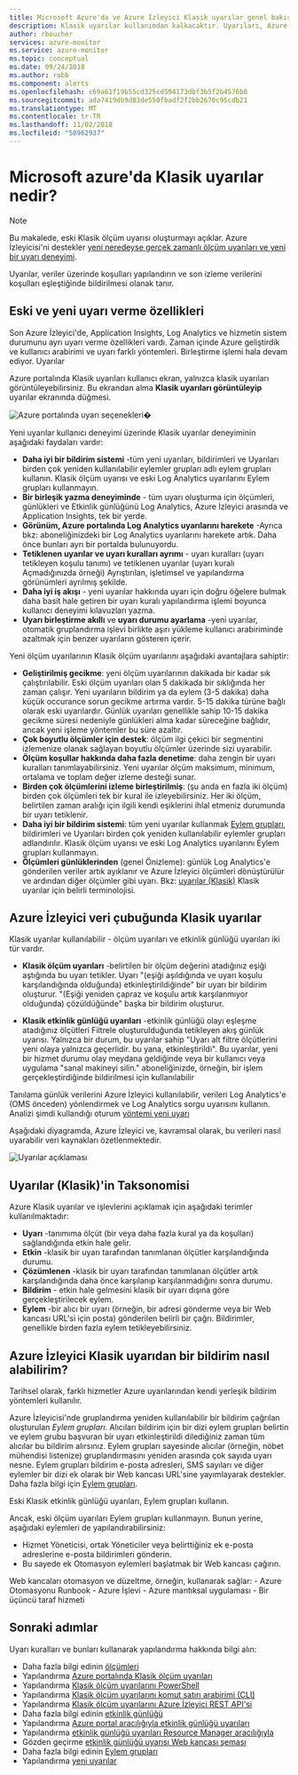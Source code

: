 ```yaml
---
title: Microsoft Azure'da ve Azure İzleyici Klasik uyarılar genel bakış
description: Klasik uyarılar kullanımdan kalkacaktır. Uyarıları, Azure kaynak ölçümleri, olayları ve günlükleri izlemek ve belirttiğiniz koşulu karşılandığında size bildirilmesini sağlar.
author: rboucher
services: azure-monitor
ms.service: azure-monitor
ms.topic: conceptual
ms.date: 09/24/2018
ms.author: robb
ms.component: alerts
ms.openlocfilehash: c69a61f19b55cd325cd594173dbf3b5f2b4576b8
ms.sourcegitcommit: ada7419db9d03de550fbadf2f2bb2670c95cdb21
ms.translationtype: MT
ms.contentlocale: tr-TR
ms.lasthandoff: 11/02/2018
ms.locfileid: "50962937"
---
```

# <a name="what-are-classic-alerts-in-microsoft-azure"></a>Microsoft azure'da Klasik uyarılar nedir?

> [!NOTE]
> Bu makalede, eski Klasik ölçüm uyarısı oluşturmayı açıklar. Azure İzleyicisi'ni destekler [yeni neredeyse gerçek zamanlı ölçüm uyarıları ve yeni bir uyarı deneyimi](monitoring-overview-alerts.md). 
>

Uyarılar, veriler üzerinde koşulları yapılandırın ve son izleme verilerini koşulları eşleştiğinde bildirilmesi olanak tanır.

## <a name="old-and-new-alerting-capabilities"></a>Eski ve yeni uyarı verme özellikleri

Son Azure İzleyici'de, Application Insights, Log Analytics ve hizmetin sistem durumunu ayrı uyarı verme özellikleri vardı. Zaman içinde Azure geliştirdik ve kullanıcı arabirimi ve uyarı farklı yöntemleri. Birleştirme işlemi hala devam ediyor. Uyarılar

Azure portalında Klasik uyarıları kullanıcı ekran, yalnızca klasik uyarıları görüntüleyebilirsiniz. Bu ekrandan alma **Klasik uyarıları görüntüleyip** uyarılar ekranında düğmesi. 

 ![Azure portalında uyarı seçenekleri](./media/monitoring-overview-alerts-classic/monitor-alert-screen2.png)�

Yeni uyarılar kullanıcı deneyimi üzerinde Klasik uyarılar deneyiminin aşağıdaki faydaları vardır:
-   **Daha iyi bir bildirim sistemi** -tüm yeni uyarıları, bildirimleri ve Uyarıları birden çok yeniden kullanılabilir eylemler grupları adlı eylem grupları kullanın. Klasik ölçüm uyarısı ve eski Log Analytics uyarılarını Eylem grupları kullanmayın.
-   **Bir birleşik yazma deneyiminde** - tüm uyarı oluşturma için ölçümleri, günlükleri ve Etkinlik günlüğünü Log Analytics, Azure İzleyici arasında ve Application Insights, tek bir yerde.
-   **Görünüm, Azure portalında Log Analytics uyarılarını harekete** -Ayrıca bkz: aboneliğinizdeki bir Log Analytics uyarılarını harekete artık. Daha önce bunları ayrı bir portalda bulunuyordu.
-   **Tetiklenen uyarılar ve uyarı kuralları ayrımı** - uyarı kuralları (uyarı tetikleyen koşulu tanımı) ve tetiklenen uyarılar (uyarı kuralı Açmadığınızda örneği) Ayrıştırılan, işletimsel ve yapılandırma görünümleri ayrılmış şekilde.
-   **Daha iyi iş akışı** - yeni uyarılar hakkında uyarı için doğru öğelere bulmak daha basit hale getiren bir uyarı kuralı yapılandırma işlemi boyunca kullanıcı deneyimi kılavuzları yazma.
-   **Uyarı birleştirme akıllı** ve **uyarı durumu ayarlama** -yeni uyarılar, otomatik gruplandırma işlevi birlikte aşırı yükleme kullanıcı arabiriminde azaltmak için benzer uyarıların gösteren içerir. 

Yeni ölçüm uyarılarının Klasik ölçüm uyarılarını aşağıdaki avantajlara sahiptir:
-   **Geliştirilmiş gecikme**: yeni ölçüm uyarılarının dakikada bir kadar sık çalıştırılabilir. Eski ölçüm uyarıları olan 5 dakikada bir sıklığında her zaman çalışır. Yeni uyarıların bildirim ya da eylem (3-5 dakika) daha küçük occurance sorun gecikme artırma vardır. 5-15 dakika türüne bağlı olarak eski uyarılardır.  Günlük uyarıları genellikle sahip 10-15 dakika gecikme süresi nedeniyle günlükleri alma kadar süreceğine bağlıdır, ancak yeni işleme yöntemler bu süre azaltır. 
-   **Çok boyutlu ölçümler için destek**: ölçüm ilgi çekici bir segmentini izlemenize olanak sağlayan boyutlu ölçümler üzerinde sizi uyarabilir.
-   **Ölçüm koşullar hakkında daha fazla denetime**: daha zengin bir uyarı kuralları tanımlayabilirsiniz. Yeni uyarılar ölçüm maksimum, minimum, ortalama ve toplam değer izleme desteği sunar.
-   **Birden çok ölçümlerini izleme birleştirilmiş**: (şu anda en fazla iki ölçüm) birden çok ölçümleri tek bir kural ile izleyebilirsiniz. Her iki ölçüm, belirtilen zaman aralığı için ilgili kendi eşiklerini ihlal etmeniz durumunda bir uyarı tetiklenir.
-   **Daha iyi bir bildirim sistemi**: tüm yeni uyarılar kullanmak [Eylem grupları](../monitoring-and-diagnostics/monitoring-action-groups.md), bildirimleri ve Uyarıları birden çok yeniden kullanılabilir eylemler grupları adlandırılır.  Klasik ölçüm uyarısı ve eski Log Analytics uyarılarını Eylem grupları kullanmayın. 
-   **Ölçümleri günlüklerinden** (genel Önizleme): günlük Log Analytics'e gönderilen veriler artık ayıklanır ve Azure İzleyici ölçümleri dönüştürülür ve ardından diğer ölçümler gibi uyarı. Bkz: [uyarılar (Klasik)](monitoring-overview-alerts-classic.md) Klasik uyarılar için belirli terminolojisi. 


## <a name="classic-alerts-on-azure-monitor-data"></a>Azure İzleyici veri çubuğunda Klasik uyarılar
Klasik uyarılar kullanılabilir - ölçüm uyarıları ve etkinlik günlüğü uyarıları iki tür vardır.

* **Klasik ölçüm uyarıları** -belirtilen bir ölçüm değerini atadığınız eşiği aştığında bu uyarı tetikler. Uyarı "(eşiği aşıldığında ve uyarı koşulu karşılandığında olduğunda) etkinleştirildiğinde" bir uyarı bir bildirim oluşturur. "(Eşiği yeniden çapraz ve koşulu artık karşılanmıyor olduğunda) çözüldüğünde" başka bir bildirim oluşturur.

* **Klasik etkinlik günlüğü uyarıları** -etkinlik günlüğü olayı eşleşme atadığınız ölçütleri Filtrele oluşturulduğunda tetikleyen akış günlük uyarısı. Yalnızca bir durum, bu uyarılar sahip "Uyarı alt filtre ölçütlerini yeni olaya yalnızca geçerlidir. bu yana, etkinleştirildi". Bu uyarılar, yeni bir hizmet durumu olay meydana geldiğinde veya bir kullanıcı veya uygulama "sanal makineyi silin." aboneliğinizde, örneğin, bir işlem gerçekleştirdiğinde bildirilmesi için kullanılabilir

Tanılama günlük verilerini Azure İzleyici kullanılabilir, verileri Log Analytics'e (OMS önceden) yönlendirmek ve Log Analytics sorgu uyarısını kullanın. Analizi şimdi kullandığı oturum [yöntemi yeni uyarı](monitoring-overview-unified-alerts.md) 

Aşağıdaki diyagramda, Azure İzleyici ve, kavramsal olarak, bu verileri nasıl uyarabilir veri kaynakları özetlenmektedir.

![Uyarılar açıklaması](./media/monitoring-overview-alerts-classic/Alerts_Overview_Resource_v5.png)

## <a name="taxonomy-of-alerts-classic"></a>Uyarılar (Klasik)'in Taksonomisi
Azure Klasik uyarılar ve işlevlerini açıklamak için aşağıdaki terimler kullanılmaktadır:
* **Uyarı** -tanımıma ölçüt (bir veya daha fazla kural ya da koşulları) sağlandığında etkin hale gelir.
* **Etkin** -klasik bir uyarı tarafından tanımlanan ölçütler karşılandığında durumu.
* **Çözümlenen** -klasik bir uyarı tarafından tanımlanan ölçütler artık karşılandığında daha önce karşılanıp karşılanmadığını sonra durumu.
* **Bildirim** - etkin hale gelmesini klasik bir uyarı dışına göre gerçekleştirilecek eylem.
* **Eylem** -bir alıcı bir uyarı (örneğin, bir adresi gönderme veya bir Web kancası URL'si için posta) gönderilen belirli bir çağrı. Bildirimler, genellikle birden fazla eylem tetikleyebilirsiniz.

## <a name="how-do-i-receive-a-notification-from-an-azure-monitor-classic-alert"></a>Azure İzleyici Klasik uyarıdan bir bildirim nasıl alabilirim?
Tarihsel olarak, farklı hizmetler Azure uyarılarından kendi yerleşik bildirim yöntemleri kullanılır. 

Azure İzleyicisi'nde gruplandırma yeniden kullanılabilir bir bildirim çağrılan oluşturulan *Eylem grupları*. Alıcıları bildirim için bir dizi eylem grupları belirtin ve eylem grubu başvuran bir uyarı etkinleştirildi dilediğiniz zaman tüm alıcılar bu bildirim alırsınız. Eylem grupları sayesinde alıcılar (örneğin, nöbet mühendisi listenize) gruplandırmasını yeniden arasında çok sayıda uyarı nesne. Eylem grupları bildirim e-posta adresleri, SMS sayıları ve diğer eylemler bir dizi ek olarak bir Web kancası URL'sine yayımlayarak destekler.  Daha fazla bilgi için [Eylem grupları](monitoring-action-groups.md). 

Eski Klasik etkinlik günlüğü uyarıları, Eylem grupları kullanın.

Ancak, eski ölçüm uyarıları Eylem grupları kullanmayın. Bunun yerine, aşağıdaki eylemleri de yapılandırabilirsiniz: 
- Hizmet Yöneticisi, ortak Yöneticiler veya belirttiğiniz ek e-posta adreslerine e-posta bildirimleri gönderin.
- Bu sayede ek Otomasyon eylemleri başlatmak bir Web kancası çağırın.

Web kancaları otomasyon ve düzeltme, örneğin, kullanarak sağlar:
    - Azure Otomasyonu Runbook
    - Azure İşlevi
    - Azure mantıksal uygulaması
    - Bir üçüncü taraf hizmeti

## <a name="next-steps"></a>Sonraki adımlar
Uyarı kuralları ve bunları kullanarak yapılandırma hakkında bilgi alın:

* Daha fazla bilgi edinin [ölçümleri](../monitoring/monitoring-data-collection.md)
* Yapılandırma [Azure portalında Klasik ölçüm uyarıları](alert-metric-classic.md)
* Yapılandırma [Klasik ölçüm uyarılarını PowerShell](alert-metric-classic.md)
* Yapılandırma [Klasik ölçüm uyarılarını komut satırı arabirimi (CLI)](alert-metric-classic.md)
* Yapılandırma [Klasik ölçüm uyarılarını Azure İzleyici REST API'si](https://msdn.microsoft.com/library/azure/dn931945.aspx)
* Daha fazla bilgi edinin [etkinlik günlüğü](monitoring-overview-activity-logs.md)
* Yapılandırma [Azure portal aracılığıyla etkinlik günlüğü uyarıları](monitoring-activity-log-alerts.md)
* Yapılandırma [etkinlik günlüğü uyarıları Resource Manager aracılığıyla](alert-activity-log.md)
* Gözden geçirme [etkinlik günlüğü uyarısı Web kancası şeması](monitoring-activity-log-alerts-webhook.md)
* Daha fazla bilgi edinin [Eylem grupları](monitoring-action-groups.md)
* Yapılandırma [yeni uyarılar](alert-metric.md)

